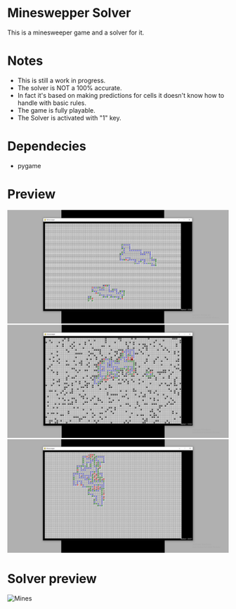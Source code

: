 # Mineswepper Solver
This is a minesweeper game and a solver for it.

# Notes
  * This is still a work in progress.
  * The solver is NOT a 100% accurate.  
  * In fact it's based on making predictions for cells it doesn't know how to handle with basic rules.  
  * The game is fully playable.  
  * The Solver is activated with "1" key. 

# Dependecies
  * pygame 

# Preview

![](img/mine1.png)
![](img/mine2.png)
![](img/mine3.png)

# Solver preview
![Mines](https://user-images.githubusercontent.com/48419034/109420418-9e3fb380-79d2-11eb-9569-10a700d7bb9e.gif)

